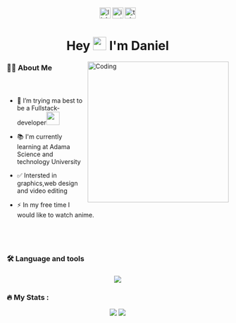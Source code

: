 


###

<div align="center">
  <a href="https://www.linkedin.com/in/dani-boy-35552624b/"><img src="https://img.shields.io/static/v1?message=LinkedIn&logo=linkedin&label=&color=0077B5&logoColor=white&labelColor=&style=for-the-badge" height="25" alt="linkedin logo"  /></a>
  <a href="https://www.instagram.com/da_nnn_yyy/#"><img src="https://img.shields.io/static/v1?message=Instagram&logo=instagram&label=&color=red&logoColor=white&labelColor=&style=for-the-badge" height="25" alt="instagram logo"  /></a>
  <a href="https://t.me/g_dnl" ><img src="https://img.shields.io/static/v1?message=TeleGram&logo=telegram&label=&color=33AAE2&logoColor=white&labelColor=&style=for-the-badge" height="25" alt="telegram logo"  /></a>
  

</div>

###

###

<h1 align="center">Hey
  <img src="https://media.giphy.com/media/hvRJCLFzcasrR4ia7z/giphy.gif" width="30px"/>
  I'm Daniel
</h1>

<img align="right" alt="Coding" width="320"
    src="https://github.com/user-attachments/assets/fc577698-34df-479e-8729-e881d7c29d01">

###

<h3 align="left">👩‍💻  About Me</h3>
<br/>

###
- 🔭 I’m trying ma best to be a Fullstack-developer<img src="https://media.giphy.com/media/WUlplcMpOCEmTGBtBW/giphy.gif" width="30">

- 📚 I'm currently learning at Adama Science and technology University 

- ✅ Intersted in graphics,web design and video editing

- ⚡ In my free time I would like to watch anime.
  
###
<br/><br/>
<h3 align="left">🛠 Language and tools</h3>

###



<p align="center">
  <a href="https://skillicons.dev">
    <img src="https://skillicons.dev/icons?i=figma,xd,ai,ps,javascript,css,react,tailwind,framer,git,django,python,java,cpp" />
  </a>
</p>

###

<h3 align="left" style="margin-bottom:10px">🔥   My Stats :</h3>

<p align="center"><img align="center" src="https://github-readme-stats.vercel.app/api?username=da-nn-yy&theme=vue-dark"/>
  
<img align="center" src="https://github-readme-stats.vercel.app/api/top-langs/?username=da-nn-yy&layout=compact&theme=vision-friendly-dark"/>


###
